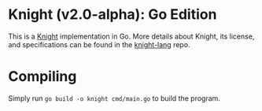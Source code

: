 # Knight (v2.0-alpha): Go Edition 
This is a [Knight](https://github.com/knight-lang/knight-lang) implementation in Go. More details about Knight, its license, and specifications can be found in the [knight-lang](https://github.com/knight-lang/knight-lang) repo.

# Compiling
Simply run `go build -o knight cmd/main.go` to build the program.
